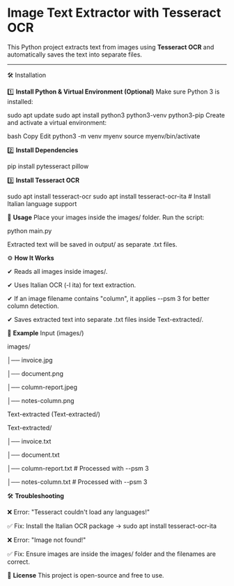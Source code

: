 # Image Text Extractor with Tesseract OCR

This Python project extracts text from images using **Tesseract OCR** and automatically saves the text into separate files.

---

🛠️ Installation

1️⃣ **Install Python & Virtual Environment (Optional)**
Make sure Python 3 is installed:

sudo apt update
sudo apt install python3 python3-venv python3-pip
Create and activate a virtual environment:

bash
Copy
Edit
python3 -m venv myenv
source myenv/bin/activate

2️⃣ **Install Dependencies**

pip install pytesseract pillow

3️⃣ **Install Tesseract OCR**

sudo apt install tesseract-ocr
sudo apt install tesseract-ocr-ita  # Install Italian language support

🚀 **Usage**
Place your images inside the images/ folder.
Run the script:

python main.py

Extracted text will be saved in output/ as separate .txt files.

⚙️ **How It Works**

✔ Reads all images inside images/.

✔ Uses Italian OCR (-l ita) for text extraction.

✔ If an image filename contains "column", it applies --psm 3 for better column detection.

✔ Saves extracted text into separate .txt files inside Text-extracted/.

📝 **Example**
Input (images/)

images/

│── invoice.jpg

│── document.png

│── column-report.jpeg

│── notes-column.png

Text-extracted (Text-extracted/)

Text-extracted/

│── invoice.txt

│── document.txt

│── column-report.txt  # Processed with --psm 3

│── notes-column.txt   # Processed with --psm 3

🛠️ **Troubleshooting**

❌ Error: "Tesseract couldn't load any languages!"

✅ Fix: Install the Italian OCR package → sudo apt install tesseract-ocr-ita


❌ Error: "Image not found!"

✅ Fix: Ensure images are inside the images/ folder and the filenames are correct.

📜 **License**
This project is open-source and free to use.
